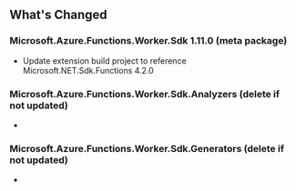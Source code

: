 ## What's Changed

<!-- Please add your release notes in the following format:
- My change description (#PR/#issue)
-->

### Microsoft.Azure.Functions.Worker.Sdk 1.11.0 (meta package)

- Update extension build project to reference Microsoft.NET.Sdk.Functions 4.2.0

### Microsoft.Azure.Functions.Worker.Sdk.Analyzers <version> (delete if not updated)

- <entry>

### Microsoft.Azure.Functions.Worker.Sdk.Generators <version> (delete if not updated)

- <entry>
